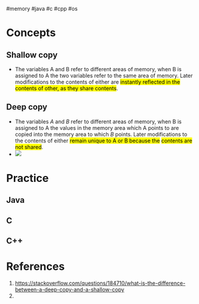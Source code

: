 #memory #java #c #cpp #os 

# Concepts
## Shallow copy
- The variables A and B refer to different areas of memory, when B is assigned to A the two variables refer to the same area of memory. Later modifications to the contents of either are <mark class="hltr-yellow">instantly reflected in the contents of other, as they share contents</mark>.
## Deep copy
- The variables $A$ and $B$ refer to different areas of memory, when B is assigned to A the values in the memory area which A points to are copied into the memory area to which $B$ points. Later modifications to the contents of either <mark class="hltr-yellow">remain unique to A or B because the</mark> <mark class="hltr-yellow">contents are not shared</mark>.
- ![](Pasted%20image%2020250511164058.png)
# Practice
## Java

## C

## C++

# References
1. https://stackoverflow.com/questions/184710/what-is-the-difference-between-a-deep-copy-and-a-shallow-copy
2. 